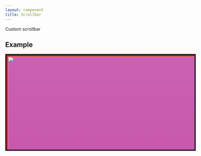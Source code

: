 ```yaml
---
layout: component
title: Scrollbar
---
```


Custom scrollbar

## Example

<style>
	.scrollbar{
		background: #f1f1f1;
		/*border-radius: 4px;*/
	}
	.scrollbar>.bar{
		position: sticky;
		background: #909190;
		border-radius: 4px;
		height: 100px;
		border: solid 1px rgba(109, 109, 109, 0.9);
	}
	.scrollbar>.bar:hover{
		background: #656565;
	}
	.scrollbar-vertical{
		width: 8px;
		padding: 0 1px;
		height: 100%;
	}
	.scrollbar-vertical>.bar{
		width: 8px;
	}

</style>
<div component="scrollbar" style="width: 600px; height: 300px; border: solid 4px #222; background: #444; overflow-y: scroll;">
  <div style="width: 100%; height: 2000px; background: #cb60b3; background: linear-gradient(to bottom, #cb60b3 0%,#c146a1 50%,#a80077 51%,#db36a4 100%); border: solid 4px #f00;">
    <img src="../images/sample/2.jpg" style="object-fit: cover; width: 100%; height: 100%;" />
  </div>
</div>
